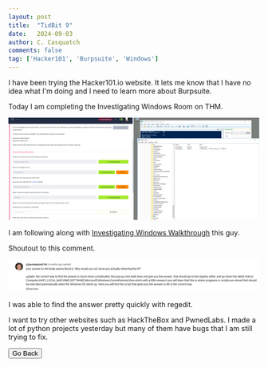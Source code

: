 ```yaml
---
layout: post
title:  "TidBit 9"
date:   2024-09-03
author: C. Casquatch
comments: false
tag: ['Hacker101', 'Burpsuite', 'Windows']
---
```


I have been trying the Hacker101.io website. It lets me know that I have no idea what I'm doing and I need to learn more about Burpsuite. 

Today I am completing the Investigating Windows Room on THM. 

![Photo1](https://github.com/CyberCasquatch/cybercasquatch.github.io/blob/main/assets/images/9/Picture1.png)

I am following along with [Investigating Windows Walkthrough](https://www.youtube.com/watch?v=s6bt835oZrA) this guy. 

Shoutout to this comment.

![Photo2](https://github.com/CyberCasquatch/cybercasquatch.github.io/blob/main/assets/images/9/Picture2.png)

I was able to find the answer pretty quickly with regedit. 

I want to try other websites such as HackTheBox and PwnedLabs. 
I made a lot of python projects yesterday but many of them have bugs that I am still trying to fix.

<button onclick="history.back()">Go Back</button>
